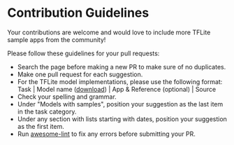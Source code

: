 # Contribution Guidelines
Your contributions are welcome and would love to include more TFLite sample apps from the community!

Please follow these guidelines for your pull requests:
* Search the page before making a new PR to make sure of no duplicates.
* Make one pull request for each suggestion.
* For the TFLite model implementations, please use the following format: 
	Task | Model name ([download]()) | App & Reference (optional) | Source
* Check your spelling and grammar.
* Under "Models with samples", position your suggestion as the last item in the task category.
* Under any section with lists starting with dates, position your suggestion as the first item.
* Run [awesome-lint](https://github.com/sindresorhus/awesome-lint) to fix any errors before submitting your PR.
